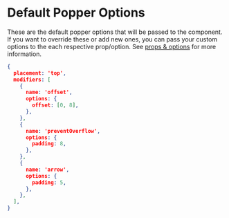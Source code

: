 # Default Popper Options

These are the default popper options that will be passed to the component. If you want to override these or add new ones, you can pass your custom options to the each respective prop/option. See [props & options](./props-options) for more information.
```json
{
  placement: 'top',
  modifiers: [
    {
      name: 'offset',
      options: {
        offset: [0, 8],
      },
    },
    {
      name: 'preventOverflow',
      options: {
        padding: 8,
      },
    },
    {
      name: 'arrow',
      options: {
        padding: 5,
      },
    },
  ],
}
```